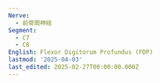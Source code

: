 ```yaml
---
Nerve:
  - 前骨間神経
Segment:
  - C7
  - C8
English: Flexor Digitorum Profundus (FDP)
lastmod: '2025-04-03'
last_edited: 2025-02-27T00:00:00.000Z
---
```



